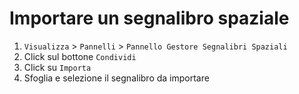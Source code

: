 # Importare un segnalibro spaziale

1. `Visualizza` > `Pannelli` > `Pannello Gestore Segnalibri Spaziali`
2. Click sul bottone `Condividi`
3. Click su `Importa`
4. Sfoglia e selezione il segnalibro da importare